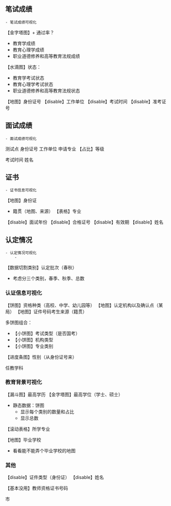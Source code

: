 ## 笔试成绩

```ad-note
- 笔试成绩可视化
```

【金字塔图】+ 通过率？
- 教育学成绩
- 教育心理学成绩
- 职业道德修养和高等教育法规成绩

【水滴图】状态：
- 教育学考试状态
- 教育心理学考试状态
- 职业道德修养和高等教育法规状态


【地图】身份证号
【disable】工作单位
【disable】考试时间
【disable】准考证号


## 面试成绩

```ad-note
- 面试成绩可视化
```

测试点
身份证号
工作单位
申请专业
【占比】等级


考试时间
姓名


## 证书

```ad-note
- 证书信息可视化
```

【地图】身份证
- 籍贯（地图、来源）
【表格】专业


【disable】面试年份
【disable】合格证号
【disable】有效期
【disable】姓名

## 认定情况

```ad-note
- 认定情况可视化
	- 
```

【数据切割类别】认定批次（春秋）
- 考虑分三个类别，春季、秋季、总数

### 认证信息可视化

【饼图】资格种类（高校、中学、幼儿园等）
【地图】认定机构以及确认点（某局）
【地图】证件号码考生来源（籍贯）

多饼图组合：
- 【小饼图】考试类型（是否国考）
- 【小饼图】机构类型
- 【小饼图】专业类别

【进度条图】性别（从身份证号来）

任教学科


### 教育背景可视化
【漏斗图】最高学历
【金字塔图】最高学位（学士、硕士）
- 静态数据：饼图
	- 显示每个类别的数量和占比
	- 显示总数

【滚动表格】所学专业

【地图】毕业学校
- 看看能不能弄个毕业学校的地图


### 其他

【disable】证件类型（身份证）
【disable】姓名

【基本没用】教师资格证书号码

市